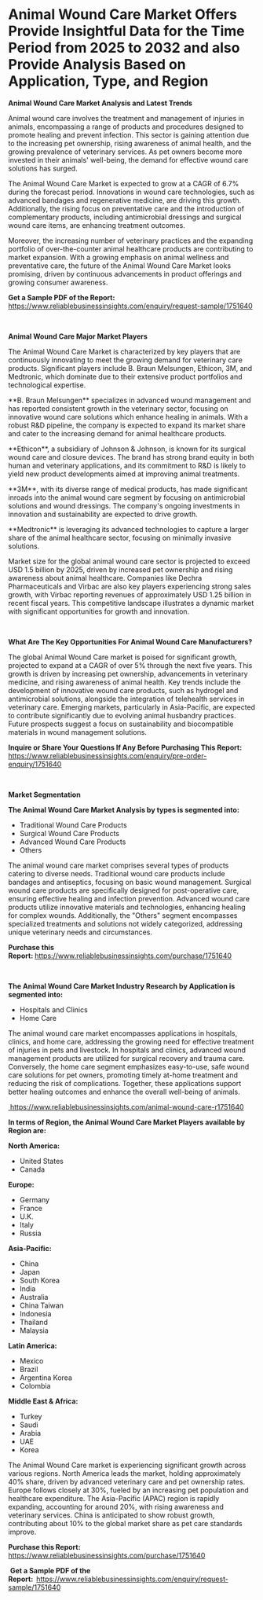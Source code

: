 <p><h1>Animal Wound Care Market Offers Provide Insightful Data for the Time Period from 2025 to 2032 and also Provide Analysis Based on Application, Type, and Region</h1></p><p><strong>Animal Wound Care Market Analysis and Latest Trends</strong></p>
<p><p>Animal wound care involves the treatment and management of injuries in animals, encompassing a range of products and procedures designed to promote healing and prevent infection. This sector is gaining attention due to the increasing pet ownership, rising awareness of animal health, and the growing prevalence of veterinary services. As pet owners become more invested in their animals' well-being, the demand for effective wound care solutions has surged.</p><p>The Animal Wound Care Market is expected to grow at a CAGR of 6.7% during the forecast period. Innovations in wound care technologies, such as advanced bandages and regenerative medicine, are driving this growth. Additionally, the rising focus on preventative care and the introduction of complementary products, including antimicrobial dressings and surgical wound care items, are enhancing treatment outcomes.</p><p>Moreover, the increasing number of veterinary practices and the expanding portfolio of over-the-counter animal healthcare products are contributing to market expansion. With a growing emphasis on animal wellness and preventative care, the future of the Animal Wound Care Market looks promising, driven by continuous advancements in product offerings and growing consumer awareness.</p></p>
<p><strong>Get a Sample PDF of the Report:&nbsp;</strong> <a href="https://www.reliablebusinessinsights.com/enquiry/request-sample/1751640?utm_campaign=2738&utm_medium=2&utm_source=Github&utm_content=ia&utm_term=13042025&utm_id=animal-wound-care">https://www.reliablebusinessinsights.com/enquiry/request-sample/1751640</a></p>
<p>&nbsp;</p>
<p><strong>Animal Wound Care Major Market Players</strong></p>
<p><p>The Animal Wound Care Market is characterized by key players that are continuously innovating to meet the growing demand for veterinary care products. Significant players include B. Braun Melsungen, Ethicon, 3M, and Medtronic, which dominate due to their extensive product portfolios and technological expertise.</p><p>**B. Braun Melsungen** specializes in advanced wound management and has reported consistent growth in the veterinary sector, focusing on innovative wound care solutions which enhance healing in animals. With a robust R&D pipeline, the company is expected to expand its market share and cater to the increasing demand for animal healthcare products.</p><p>**Ethicon**, a subsidiary of Johnson & Johnson, is known for its surgical wound care and closure devices. The brand has strong brand equity in both human and veterinary applications, and its commitment to R&D is likely to yield new product developments aimed at improving animal treatments.</p><p>**3M**, with its diverse range of medical products, has made significant inroads into the animal wound care segment by focusing on antimicrobial solutions and wound dressings. The company's ongoing investments in innovation and sustainability are expected to drive growth.</p><p>**Medtronic** is leveraging its advanced technologies to capture a larger share of the animal healthcare sector, focusing on minimally invasive solutions.</p><p>Market size for the global animal wound care sector is projected to exceed USD 1.5 billion by 2025, driven by increased pet ownership and rising awareness about animal healthcare. Companies like Dechra Pharmaceuticals and Virbac are also key players experiencing strong sales growth, with Virbac reporting revenues of approximately USD 1.25 billion in recent fiscal years. This competitive landscape illustrates a dynamic market with significant opportunities for growth and innovation.</p></p>
<p>&nbsp;</p>
<p><strong>What Are The Key Opportunities For Animal Wound Care Manufacturers?</strong></p>
<p><p>The global Animal Wound Care market is poised for significant growth, projected to expand at a CAGR of over 5% through the next five years. This growth is driven by increasing pet ownership, advancements in veterinary medicine, and rising awareness of animal health. Key trends include the development of innovative wound care products, such as hydrogel and antimicrobial solutions, alongside the integration of telehealth services in veterinary care. Emerging markets, particularly in Asia-Pacific, are expected to contribute significantly due to evolving animal husbandry practices. Future prospects suggest a focus on sustainability and biocompatible materials in wound management solutions.</p></p>
<p><strong>Inquire or Share Your Questions If Any Before Purchasing This Report:</strong> <a href="https://www.reliablebusinessinsights.com/enquiry/pre-order-enquiry/1751640?utm_campaign=2738&utm_medium=2&utm_source=Github&utm_content=ia&utm_term=13042025&utm_id=animal-wound-care">https://www.reliablebusinessinsights.com/enquiry/pre-order-enquiry/1751640</a></p>
<p>&nbsp;</p>
<p><strong>Market Segmentation</strong></p>
<p><strong>The Animal Wound Care Market Analysis by types is segmented into:</strong></p>
<p><ul><li>Traditional Wound Care Products</li><li>Surgical Wound Care Products</li><li>Advanced Wound Care Products</li><li>Others</li></ul></p>
<p><p>The animal wound care market comprises several types of products catering to diverse needs. Traditional wound care products include bandages and antiseptics, focusing on basic wound management. Surgical wound care products are specifically designed for post-operative care, ensuring effective healing and infection prevention. Advanced wound care products utilize innovative materials and technologies, enhancing healing for complex wounds. Additionally, the "Others" segment encompasses specialized treatments and solutions not widely categorized, addressing unique veterinary needs and circumstances.</p></p>
<p><strong>Purchase this Report:&nbsp;</strong><a href="https://www.reliablebusinessinsights.com/purchase/1751640?utm_campaign=2738&utm_medium=2&utm_source=Github&utm_content=ia&utm_term=13042025&utm_id=animal-wound-care">https://www.reliablebusinessinsights.com/purchase/1751640</a></p>
<p>&nbsp;</p>
<p><strong>The Animal Wound Care Market Industry Research by Application is segmented into:</strong></p>
<p><ul><li>Hospitals and Clinics</li><li>Home Care</li></ul></p>
<p><p>The animal wound care market encompasses applications in hospitals, clinics, and home care, addressing the growing need for effective treatment of injuries in pets and livestock. In hospitals and clinics, advanced wound management products are utilized for surgical recovery and trauma care. Conversely, the home care segment emphasizes easy-to-use, safe wound care solutions for pet owners, promoting timely at-home treatment and reducing the risk of complications. Together, these applications support better healing outcomes and enhance the overall well-being of animals.</p></p>
<p><a href="https://www.reliablebusinessinsights.com/animal-wound-care-r1751640?utm_campaign=2738&utm_medium=2&utm_source=Github&utm_content=ia&utm_term=13042025&utm_id=animal-wound-care">&nbsp;https://www.reliablebusinessinsights.com/animal-wound-care-r1751640</a></p>
<p><strong>In terms of Region, the Animal Wound Care Market Players available by Region are:</strong></p>
<p>
    <p> <strong> North America: </strong>
        <ul>
            <li>United States</li>
            <li>Canada</li>
        </ul>
        </p> 
    <p> <strong> Europe: </strong>
        <ul>
            <li>Germany</li>
            <li>France</li>
            <li>U.K.</li>
            <li>Italy</li>
            <li>Russia</li>
        </ul>
        </p> 
    <p> <strong> Asia-Pacific: </strong>
        <ul>
            <li>China</li>
            <li>Japan</li>
            <li>South Korea</li>
            <li>India</li>
            <li>Australia</li>
            <li>China Taiwan</li>
            <li>Indonesia</li>
            <li>Thailand</li>
            <li>Malaysia</li>
        </ul>
        </p> 
    <p> <strong> Latin America: </strong>
        <ul>
            <li>Mexico</li>
            <li>Brazil</li>
            <li>Argentina Korea</li>
            <li>Colombia</li>
        </ul>
        </p> 
    <p> <strong> Middle East & Africa: </strong>
        <ul>
            <li>Turkey</li>
            <li>Saudi</li>
            <li>Arabia</li>
            <li>UAE</li>
            <li>Korea</li>
        </ul>
    </p>
    </p>
<p><p>The Animal Wound Care market is experiencing significant growth across various regions. North America leads the market, holding approximately 40% share, driven by advanced veterinary care and pet ownership rates. Europe follows closely at 30%, fueled by an increasing pet population and healthcare expenditure. The Asia-Pacific (APAC) region is rapidly expanding, accounting for around 20%, with rising awareness and veterinary services. China is anticipated to show robust growth, contributing about 10% to the global market share as pet care standards improve.</p></p>
<p><strong>Purchase this Report: </strong><a href="https://www.reliablebusinessinsights.com/purchase/1751640?utm_campaign=2738&utm_medium=2&utm_source=Github&utm_content=ia&utm_term=13042025&utm_id=animal-wound-care">https://www.reliablebusinessinsights.com/purchase/1751640</a></p>
<p>&nbsp;<strong>Get a Sample PDF of the Report:&nbsp;&nbsp;</strong><a href="https://www.reliablebusinessinsights.com/enquiry/request-sample/1751640?utm_campaign=2738&utm_medium=2&utm_source=Github&utm_content=ia&utm_term=13042025&utm_id=animal-wound-care">https://www.reliablebusinessinsights.com/enquiry/request-sample/1751640</a></p>
<p><strong></strong></p>
<p><p></p><p></p><p></p></p>